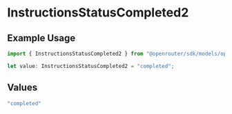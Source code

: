 # InstructionsStatusCompleted2

## Example Usage

```typescript
import { InstructionsStatusCompleted2 } from "@openrouter/sdk/models/operations";

let value: InstructionsStatusCompleted2 = "completed";
```

## Values

```typescript
"completed"
```